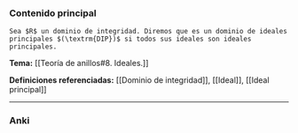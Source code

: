 ### Contenido principal

```ad-Formal
Sea $R$ un dominio de integridad. Diremos que es un dominio de ideales principales $(\textrm{DIP})$ si todos sus ideales son ideales principales.
```

**Tema:** [[Teoría de anillos#8. Ideales.]]

**Definiciones referenciadas:** [[Dominio de integridad]], [[Ideal]], [[Ideal principal]]

---
### Anki
